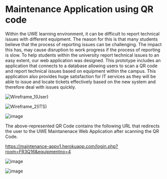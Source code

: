 # Maintenance Application using QR code

Within the UWE learning environment, it can be difficult to report technical issues with different equipment. The reason for this is that many students believe that the process of reporting issues can be challenging. The impact this has, may cause disruption to work progress if the process of reporting is slow. To help students within the university report technical issues to an easy extent, our web application was designed. This prototype includes an application that connects to a database allowing users to scan a QR code and report technical issues based on equipment within the campus.             This application also provides huge satisfaction for IT services as they will be able to issue and locate tickets effectively based on the new system and therefore deal with issues quickly. 
 
![Wireframe_1(User)](https://user-images.githubusercontent.com/79979904/180199178-2ed540fe-ec46-483e-ae37-6a7db17bffa6.png)


![Wireframe_2(ITS)](https://user-images.githubusercontent.com/79979904/180199257-a7e0cba0-b3c7-4dd0-a5fa-112cbea8d825.png)


![image](https://user-images.githubusercontent.com/79979904/180199771-f7100d7b-a13f-4c86-a851-07e6424b096f.png)

The above-represented QR Code contains the following URL that redirects the user to the UWE Maintanenace Web Application after scanning the QR Code. 

https://maintenance-appv1.herokuapp.com/login.php?room=FR3Q16&equipmentno=4

![image](https://user-images.githubusercontent.com/79979904/180199900-9c748f71-d3f4-4356-8f0d-9c7be29e0e24.png)

![image](https://user-images.githubusercontent.com/79979904/180201836-8b133397-4820-49df-b896-626180cdc329.png)
